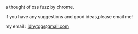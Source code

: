 a thought of xss fuzz by chrome.

if you have any suggestions and good ideas,please email me!

my email : idhytgg@gmail.com
